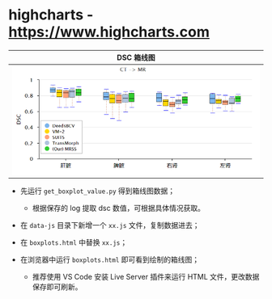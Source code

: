 # highcharts - https://www.highcharts.com

| DSC 箱线图 |
| --- |
|![](boxplot.png)|

- 先运行 `get_boxplot_value.py` 得到箱线图数据；
  - 根据保存的 log 提取 dsc 数值，可根据具体情况获取。

- 在 `data-js` 目录下新增一个 `xx.js` 文件，复制数据进去；

- 在 `boxplots.html` 中替换 `xx.js`；

- 在浏览器中运行 `boxplots.html` 即可看到绘制的箱线图；
  - 推荐使用 VS Code 安装 Live Server 插件来运行 HTML 文件，更改数据保存即可刷新。
